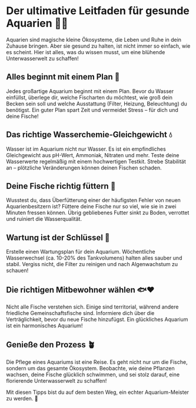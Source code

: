 # Der ultimative Leitfaden für gesunde Aquarien 🌊🐠

Aquarien sind magische kleine Ökosysteme, die Leben und Ruhe in dein Zuhause bringen. Aber sie gesund zu halten, ist nicht immer so einfach, wie es scheint. Hier ist alles, was du wissen musst, um eine blühende Unterwasserwelt zu schaffen!

## Alles beginnt mit einem Plan 📝

Jedes großartige Aquarium beginnt mit einem Plan. Bevor du Wasser einfüllst, überlege dir, welche Fischarten du möchtest, wie groß dein Becken sein soll und welche Ausstattung (Filter, Heizung, Beleuchtung) du benötigst. Ein guter Plan spart Zeit und vermeidet Stress – für dich und deine Fische!

## Das richtige Wasserchemie-Gleichgewicht 💧

Wasser ist im Aquarium nicht nur Wasser. Es ist ein empfindliches Gleichgewicht aus pH-Wert, Ammoniak, Nitraten und mehr. Teste deine Wasserwerte regelmäßig mit einem hochwertigen Testkit. Strebe Stabilität an – plötzliche Veränderungen können deinen Fischen schaden.

## Deine Fische richtig füttern 🍤

Wusstest du, dass Überfütterung einer der häufigsten Fehler von neuen Aquarienbesitzern ist? Füttere deine Fische nur so viel, wie sie in zwei Minuten fressen können. Übrig gebliebenes Futter sinkt zu Boden, verrottet und ruiniert die Wasserqualität.

## Wartung ist der Schlüssel 🔧

Erstelle einen Wartungsplan für dein Aquarium. Wöchentliche Wasserwechsel (ca. 10-20% des Tankvolumens) halten alles sauber und stabil. Vergiss nicht, die Filter zu reinigen und nach Algenwachstum zu schauen!

## Die richtigen Mitbewohner wählen 🐟❤️

Nicht alle Fische verstehen sich. Einige sind territorial, während andere friedliche Gemeinschaftsfische sind. Informiere dich über die Verträglichkeit, bevor du neue Fische hinzufügst. Ein glückliches Aquarium ist ein harmonisches Aquarium!

## Genieße den Prozess 🪴

Die Pflege eines Aquariums ist eine Reise. Es geht nicht nur um die Fische, sondern um das gesamte Ökosystem. Beobachte, wie deine Pflanzen wachsen, deine Fische glücklich schwimmen, und sei stolz darauf, eine florierende Unterwasserwelt zu schaffen!

Mit diesen Tipps bist du auf dem besten Weg, ein echter Aquarium-Meister zu werden. 🌟
